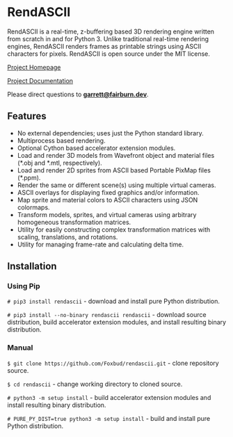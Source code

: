 # RendASCII

RendASCII is a real-time, z-buffering based 3D rendering engine written from scratch in and for Python 3. Unlike traditional real-time rendering engines, RendASCII renders frames as printable strings using ASCII characters for pixels. RendASCII is open source under the MIT license.

[Project Homepage](https://github.com/Foxbud/rendascii)

[Project Documentation](https://github.com/Foxbud/rendascii/wiki)

Please direct questions to **garrett@fairburn.dev**.

## Features

* No external dependencies; uses just the Python standard library.
* Multiprocess based rendering.
* Optional Cython based accelerator extension modules.
* Load and render 3D models from Wavefront object and material files (\*.obj and \*.mtl, respectively).
* Load and render 2D sprites from ASCII based Portable PixMap files (\*.ppm).
* Render the same or different scene(s) using multiple virtual cameras.
* ASCII overlays for displaying fixed graphics and/or information.
* Map sprite and material colors to ASCII characters using JSON colormaps.
* Transform models, sprites, and virtual cameras using arbitrary homogeneous transformation matrices.
* Utility for easily constructing complex transformation matrices with scaling, translations, and rotations.
* Utility for managing frame-rate and calculating delta time.

## Installation

### Using Pip

`# pip3 install rendascii` - download and install pure Python distribution.

`# pip3 install --no-binary rendascii rendascii` - download source distribution, build accelerator extension modules, and install resulting binary distribution.

### Manual

`$ git clone https://github.com/Foxbud/rendascii.git` - clone repository source.

`$ cd rendascii` - change working directory to cloned source.

`# python3 -m setup install` - build accelerator extension modules and install resulting binary distribution.

`# PURE_PY_DIST=true python3 -m setup install` - build and install pure Python distribution.
